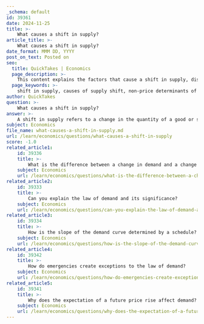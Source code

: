 ```yaml
---
_schema: default
id: 39361
date: 2024-11-25
title: >-
    What causes a shift in supply?
article_title: >-
    What causes a shift in supply?
date_format: MMM DD, YYYY
post_on_text: Posted on
seo:
  title: QuickTakes | Economics
  page_description: >-
    This content explains the factors that cause a shift in supply, discussing how changes in input prices, technology, number of sellers, producer expectations, taxes and subsidies, and natural and social factors influence the supply curve.
  page_keywords: >-
    shift in supply, causes of supply shift, non-price determinants of supply, input prices, technological advancements, number of sellers, producer expectations, business taxes, subsidies, natural factors, social factors, market dynamics, supply curve
author: QuickTakes
question: >-
    What causes a shift in supply?
answer: >-
    A shift in supply refers to a change in the quantity of a good or service that producers are willing and able to sell at every price level. This shift can occur in either direction: an outward shift (to the right) indicates an increase in supply, while an inward shift (to the left) indicates a decrease in supply. Several factors can cause these shifts, which are often referred to as the non-price determinants of supply. Here are the primary causes:\n\n1. **Changes in Input Prices**: If the cost of production inputs (such as raw materials, labor, or energy) decreases, producers can supply more at each price level, shifting the supply curve to the right. Conversely, an increase in input prices will shift the supply curve to the left.\n\n2. **Technological Advancements**: Improvements in technology can enhance production efficiency, allowing firms to produce more goods at the same cost. This results in a rightward shift of the supply curve.\n\n3. **Number of Sellers**: An increase in the number of firms in the market typically leads to an increase in supply, shifting the supply curve to the right. A decrease in the number of sellers will have the opposite effect, shifting the curve to the left.\n\n4. **Producer Expectations**: If producers expect future prices to rise, they may increase current production to take advantage of higher future prices, shifting the supply curve to the right. Conversely, if they expect prices to fall, they may reduce current production, shifting the supply curve to the left.\n\n5. **Business Taxes and Subsidies**: An increase in taxes on production can decrease supply, shifting the supply curve to the left. On the other hand, subsidies can lower production costs, encouraging more supply and shifting the curve to the right.\n\n6. **Natural and Social Factors**: Events such as natural disasters (e.g., droughts, floods) can negatively impact production capabilities, leading to a leftward shift in the supply curve. Social factors, such as changes in regulations or labor conditions, can also affect supply.\n\nIn summary, shifts in supply are influenced by various factors that affect production costs and the willingness of producers to supply goods and services, independent of the price level. Understanding these determinants is crucial for analyzing market dynamics and predicting changes in supply.
subject: Economics
file_name: what-causes-a-shift-in-supply.md
url: /learn/economics/questions/what-causes-a-shift-in-supply
score: -1.0
related_article1:
    id: 39336
    title: >-
        What is the difference between a change in demand and a change in quantity demanded?
    subject: Economics
    url: /learn/economics/questions/what-is-the-difference-between-a-change-in-demand-and-a-change-in-quantity-demanded
related_article2:
    id: 39333
    title: >-
        Can you explain the law of demand and its significance?
    subject: Economics
    url: /learn/economics/questions/can-you-explain-the-law-of-demand-and-its-significance
related_article3:
    id: 39334
    title: >-
        How is the slope of the demand curve determined by a schedule?
    subject: Economics
    url: /learn/economics/questions/how-is-the-slope-of-the-demand-curve-determined-by-a-schedule
related_article4:
    id: 39342
    title: >-
        How do emergencies create exceptions to the law of demand?
    subject: Economics
    url: /learn/economics/questions/how-do-emergencies-create-exceptions-to-the-law-of-demand
related_article5:
    id: 39341
    title: >-
        Why does the expectation of a future price rise affect demand?
    subject: Economics
    url: /learn/economics/questions/why-does-the-expectation-of-a-future-price-rise-affect-demand
---
```


&nbsp;